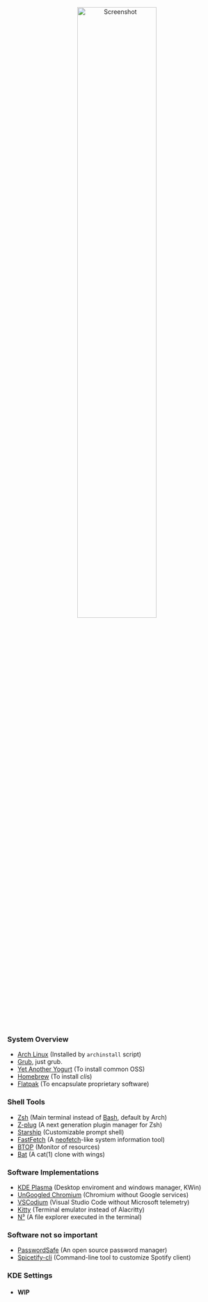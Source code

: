 <div align="center">
  <img src="https://github.com/user-attachments/assets/3e031c48-66b1-4f11-9329-e73196fd51fa" alt="Screenshot" width="60%" />
</div>

<div>
  <h3>System Overview</h3>
  <ul>
    <li>
      <a href="https://archlinux.org/">Arch Linux</a> (Installed by <code>archinstall</code> script)
    </li>
    <li>
      <a href="https://www.gnu.org/software/grub/">Grub</a>, just grub.
    </li>
    <li>
      <a href="https://github.com/Jguer/yay">Yet Another Yogurt</a> (To install common OSS)
    </li>
    <li>
      <a href="https://brew.sh/">Homebrew</a> (To install <i>cli</i>s)
    </li>
    <li>
      <a href="https://flatpak.org/">Flatpak</a> (To encapsulate proprietary software)
    </li>
  </ul>
</div>
<div>
  <h3>Shell Tools</h3>
  <ul>
    <li>
      <a href="https://www.zsh.org/">Zsh</a> (Main terminal instead of <a href="https://www.gnu.org/software/bash/">Bash</a>, default by Arch)
    </li>
    <li>
      <a href="https://github.com/zplug/zplug">Z-plug</a> (A next generation plugin manager for Zsh)
    </li>
    <li>
      <a href="https://starship.toml/">Starship</a> (Customizable prompt shell)
    </li>
    <li>
      <a href="https://github.com/fastfetch-cli/fastfetch">FastFetch</a> (A <a href="https://github.com/dylanaraps/neofetch">neofetch</a>-like system information tool)
    </li>
    <li>
      <a href="https://github.com/aristocratos/btop">BTOP</a> (Monitor of resources)
    </li>
    <li>
      <a href="https://github.com/sharkdp/bat">Bat</a> (A cat(1) clone with wings)
    </li>
  </ul>
</div>
<div>
  <h3>Software Implementations</h3>
  <ul>
    <li>
      <a href="https://community.kde.org/Plasma">KDE Plasma</a> (Desktop enviroment and windows manager, KWin)
    </li>
    <li>
      <a href="https://github.com/ungoogled-software/ungoogled-chromium">UnGoogled Chromium</a> (Chromium without Google services)
    </li>
    <li>
      <a href="https://github.com/VSCodium/vscodium">VSCodium</a> (Visual Studio Code without Microsoft telemetry)
    </li>
    <li>
      <a href="https://sw.kovidgoyal.net/kitty">Kitty</a> (Terminal emulator instead of Alacritty)
    </li>
    <li>
      <a href="https://github.com/jarun/nnn">N³</a> (A file explorer executed in the terminal)
    </li>
  </ul>
</div>
<div>
  <h3>Software not so important</h3>
  <ul>
    <li>
      <a href="https://pwsafe.org/">PasswordSafe</a> (An open source password manager)
    </li>
    <li>
      <a href="https://github.com/spicetify/cli">Spicetify-cli</a> (Command-line tool to customize Spotify client)
    </li>
  </ul>
</div>
<div>
  <h3>KDE Settings</h3>
  <ul>
    <li>
    <h4>WIP</h4>
    </li>
  </ul>
</div>
